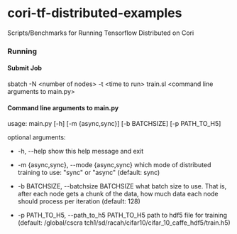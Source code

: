 # cori-tf-distributed-examples
Scripts/Benchmarks for Running Tensorflow Distributed on Cori

### Running 

#### Submit Job
sbatch -N \<number of nodes\> -t \<time to run\> train.sl \<command line arguments to main.py\>

#### Command line arguments to main.py
  
usage: main.py [-h] [-m {async,sync}] [-b BATCHSIZE] [-p PATH_TO_H5]

optional arguments:
  * -h, --help            show this help message and exit
  
  * -m {async,sync}, --mode {async,sync}
                        which mode of distributed training to use: "sync" or
                        "async" (default: sync)
                        
  * -b BATCHSIZE, --batchsize BATCHSIZE
                        what batch size to use. That is, after each node gets
                        a chunk of the data, how much data each node should
                        process per iteration (default: 128)
                        
 * -p PATH_TO_H5, --path_to_h5 PATH_TO_H5
                        path to hdf5 file for training (default: /global/cscra
                        tch1/sd/racah/cifar10/cifar_10_caffe_hdf5/train.h5)
